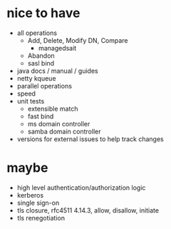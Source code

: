 # nice to have

- all operations
  - Add, Delete, Modify DN, Compare
    - managedsait 
  - Abandon
  - sasl bind
- java docs / manual / guides
- netty kqueue
- parallel operations
- speed
- unit tests
  - extensible match
  - fast bind
  - ms domain controller
  - samba domain controller
- versions for external issues to help track changes

# maybe

- high level authentication/authorization logic
- kerberos
- single sign-on
- tls closure, rfc4511 4.14.3, allow, disallow, initiate
- tls renegotiation
